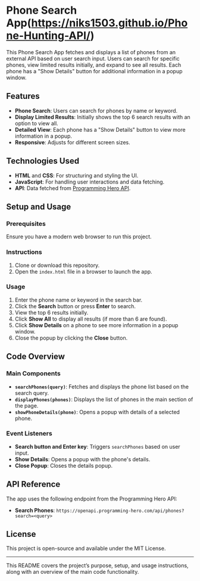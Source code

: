# Phone Search App(https://niks1503.github.io/Phone-Hunting-API/)

This Phone Search App fetches and displays a list of phones from an external API based on user search input. Users can search for specific phones, view limited results initially, and expand to see all results. Each phone has a "Show Details" button for additional information in a popup window.

## Features
- **Phone Search**: Users can search for phones by name or keyword.
- **Display Limited Results**: Initially shows the top 6 search results with an option to view all.
- **Detailed View**: Each phone has a "Show Details" button to view more information in a popup.
- **Responsive**: Adjusts for different screen sizes.

## Technologies Used
- **HTML** and **CSS**: For structuring and styling the UI.
- **JavaScript**: For handling user interactions and data fetching.
- **API**: Data fetched from [Programming Hero API](https://openapi.programming-hero.com/api/phones?search=oppo).

## Setup and Usage

### Prerequisites
Ensure you have a modern web browser to run this project.

### Instructions
1. Clone or download this repository.
2. Open the `index.html` file in a browser to launch the app.

### Usage
1. Enter the phone name or keyword in the search bar.
2. Click the **Search** button or press **Enter** to search.
3. View the top 6 results initially.
4. Click **Show All** to display all results (if more than 6 are found).
5. Click **Show Details** on a phone to see more information in a popup window.
6. Close the popup by clicking the **Close** button.

## Code Overview
### Main Components
- **`searchPhones(query)`**: Fetches and displays the phone list based on the search query.
- **`displayPhones(phones)`**: Displays the list of phones in the main section of the page.
- **`showPhoneDetails(phone)`**: Opens a popup with details of a selected phone.
  
### Event Listeners
- **Search button and Enter key**: Triggers `searchPhones` based on user input.
- **Show Details**: Opens a popup with the phone's details.
- **Close Popup**: Closes the details popup.

## API Reference
The app uses the following endpoint from the Programming Hero API:
- **Search Phones**: `https://openapi.programming-hero.com/api/phones?search=<query>`

## License
This project is open-source and available under the MIT License.

---

This README covers the project’s purpose, setup, and usage instructions, along with an overview of the main code functionality.
